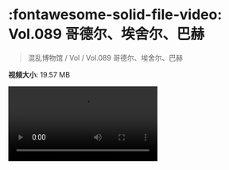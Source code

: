 # :fontawesome-solid-file-video: Vol.089 哥德尔、埃舍尔、巴赫

> 混乱博物馆 / Vol / Vol.089 哥德尔、埃舍尔、巴赫

**视频大小**: 19.57 MB

<div class="video"><video src="https://file.hsyhx.top/archive/混乱博物馆/Vol/Vol.089 哥德尔、埃舍尔、巴赫.mp4" controls preload>🤔 您的浏览器不支持 video 标签</video></div>